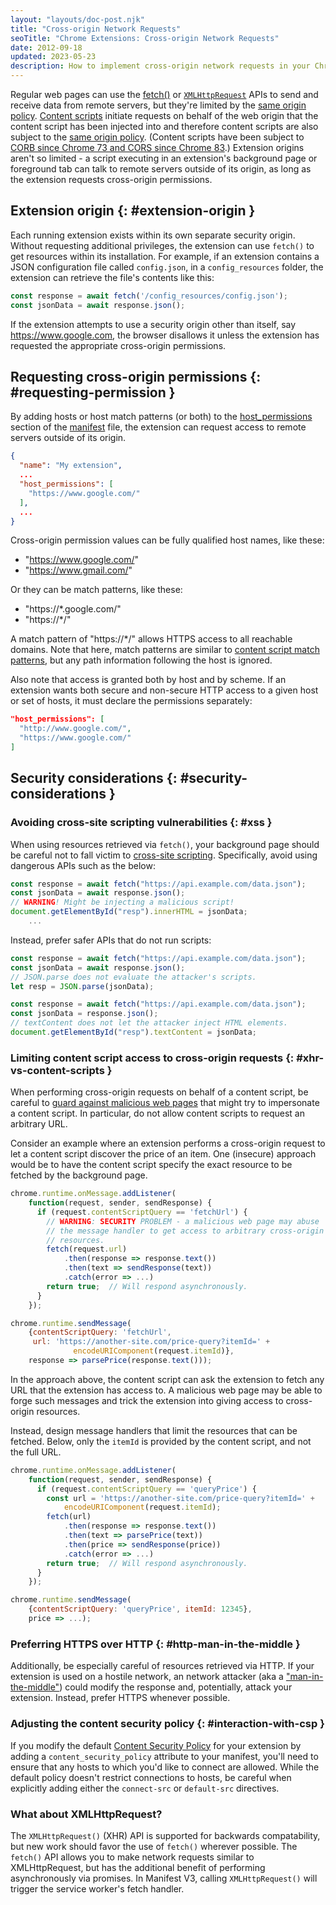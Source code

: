 ```yaml
---
layout: "layouts/doc-post.njk"
title: "Cross-origin Network Requests"
seoTitle: "Chrome Extensions: Cross-origin Network Requests"
date: 2012-09-18
updated: 2023-05-23
description: How to implement cross-origin network requests in your Chrome Extension.
---
```


Regular web pages can use the [fetch()][13] or [`XMLHttpRequest`][1] APIs to send and receive data from remote
servers, but they're limited by the [same origin policy][2]. [Content scripts][3] initiate requests
on behalf of the web origin that the content script has been injected into and therefore content
scripts are also subject to the [same origin policy][4]. (Content scripts have been subject to [CORB
since Chrome 73 and CORS since Chrome 83][5].) Extension origins aren't so limited - a script
executing in an extension's background page or foreground tab can talk to remote servers outside of
its origin, as long as the extension requests cross-origin permissions.

## Extension origin {: #extension-origin }

Each running extension exists within its own separate security origin. Without requesting additional
privileges, the extension can use `fetch()` to get resources within its installation. For
example, if an extension contains a JSON configuration file called `config.json`, in a
`config_resources` folder, the extension can retrieve the file's contents like this:

```js
const response = await fetch('/config_resources/config.json');
const jsonData = await response.json();
```

If the extension attempts to use a security origin other than itself, say https://www.google.com,
the browser disallows it unless the extension has requested the appropriate cross-origin
permissions.

## Requesting cross-origin permissions {: #requesting-permission }

By adding hosts or host match patterns (or both) to the [host_permissions][6] section of the
[manifest][7] file, the extension can request access to remote servers outside of its origin.

```json
{
  "name": "My extension",
  ...
  "host_permissions": [
    "https://www.google.com/"
  ],
  ...
}
```

Cross-origin permission values can be fully qualified host names, like these:

- "https://www.google.com/"
- "https://www.gmail.com/"

Or they can be match patterns, like these:

- "https://\*.google.com/"
- "https://\*/"

A match pattern of "https://\*/" allows HTTPS access to all reachable domains. Note that here, match
patterns are similar to [content script match patterns][8], but any path information following the
host is ignored.

Also note that access is granted both by host and by scheme. If an extension wants both secure and
non-secure HTTP access to a given host or set of hosts, it must declare the permissions separately:

```json
"host_permissions": [
  "http://www.google.com/",
  "https://www.google.com/"
]
```

## Security considerations {: #security-considerations }

### Avoiding cross-site scripting vulnerabilities {: #xss }

When using resources retrieved via `fetch()`, your background page should be careful not to
fall victim to [cross-site scripting][9]. Specifically, avoid using dangerous APIs such as the
below:


```js
const response = await fetch("https://api.example.com/data.json");
const jsonData = await response.json();
// WARNING! Might be injecting a malicious script!
document.getElementById("resp").innerHTML = jsonData;
    ...
```

Instead, prefer safer APIs that do not run scripts:

```js
const response = await fetch("https://api.example.com/data.json");
const jsonData = await response.json();
// JSON.parse does not evaluate the attacker's scripts.
let resp = JSON.parse(jsonData);

```

```js
const response = await fetch("https://api.example.com/data.json");
const jsonData = response.json();
// textContent does not let the attacker inject HTML elements.
document.getElementById("resp").textContent = jsonData;

```

### Limiting content script access to cross-origin requests {: #xhr-vs-content-scripts }

When performing cross-origin requests on behalf of a content script, be careful to [guard against
malicious web pages][10] that might try to impersonate a content script. In particular, do not allow
content scripts to request an arbitrary URL.

Consider an example where an extension performs a cross-origin request to let a content script
discover the price of an item. One (insecure) approach would be to have the content script specify
the exact resource to be fetched by the background page.

```js
chrome.runtime.onMessage.addListener(
    function(request, sender, sendResponse) {
      if (request.contentScriptQuery == 'fetchUrl') {
        // WARNING: SECURITY PROBLEM - a malicious web page may abuse
        // the message handler to get access to arbitrary cross-origin
        // resources.
        fetch(request.url)
            .then(response => response.text())
            .then(text => sendResponse(text))
            .catch(error => ...)
        return true;  // Will respond asynchronously.
      }
    });
```

```js
chrome.runtime.sendMessage(
    {contentScriptQuery: 'fetchUrl',
     url: 'https://another-site.com/price-query?itemId=' +
              encodeURIComponent(request.itemId)},
    response => parsePrice(response.text()));
```

In the approach above, the content script can ask the extension to fetch any URL that the extension
has access to. A malicious web page may be able to forge such messages and trick the extension into
giving access to cross-origin resources.

Instead, design message handlers that limit the resources that can be fetched. Below, only the
`itemId` is provided by the content script, and not the full URL.

```js
chrome.runtime.onMessage.addListener(
    function(request, sender, sendResponse) {
      if (request.contentScriptQuery == 'queryPrice') {
        const url = 'https://another-site.com/price-query?itemId=' +
            encodeURIComponent(request.itemId);
        fetch(url)
            .then(response => response.text())
            .then(text => parsePrice(text))
            .then(price => sendResponse(price))
            .catch(error => ...)
        return true;  // Will respond asynchronously.
      }
    });
```

```js
chrome.runtime.sendMessage(
    {contentScriptQuery: 'queryPrice', itemId: 12345},
    price => ...);
```

### Preferring HTTPS over HTTP {: #http-man-in-the-middle }

Additionally, be especially careful of resources retrieved via HTTP. If your extension is used on a
hostile network, an network attacker (aka a ["man-in-the-middle"][11]) could modify the response
and, potentially, attack your extension. Instead, prefer HTTPS whenever possible.

### Adjusting the content security policy {: #interaction-with-csp }

If you modify the default [Content Security Policy][12] for your extension by adding a
`content_security_policy` attribute to your manifest, you'll need to ensure that any hosts to which
you'd like to connect are allowed. While the default policy doesn't restrict connections to hosts,
be careful when explicitly adding either the `connect-src` or `default-src` directives.

### What about XMLHttpRequest?

The `XMLHttpRequest()` (XHR) API is supported for backwards compatability, but new work should favor the use of `fetch()` wherever possible. The `fetch()` API allows you to make network requests similar to XMLHttpRequest, but has the additional benefit of performing asynchronously via promises. 
In Manifest V3, calling `XMLHttpRequest()` will trigger the service worker's fetch handler.



[1]: https://www.w3.org/TR/XMLHttpRequest/
[2]: https://en.wikipedia.org/wiki/Same_origin_policy
[3]: /docs/extensions/mv3/content_scripts
[4]: https://en.wikipedia.org/wiki/Same_origin_policy
[5]: https://www.chromium.org/Home/chromium-security/extension-content-script-fetches
[6]: /docs/extensions/mv3/declare_permissions
[7]: /docs/extensions/mv3/manifest
[8]: /docs/extensions/mv3/match_patterns
[9]: https://en.wikipedia.org/wiki/Cross-site_scripting
[10]: /docs/extensions/mv3/security#content_scripts
[11]: https://en.wikipedia.org/wiki/Man-in-the-middle_attack
[12]: /docs/extensions/mv3/intro/mv3-migration/#content-security-policy
[13]: https://developer.mozilla.org/en-US/docs/Web/API/Fetch_API
